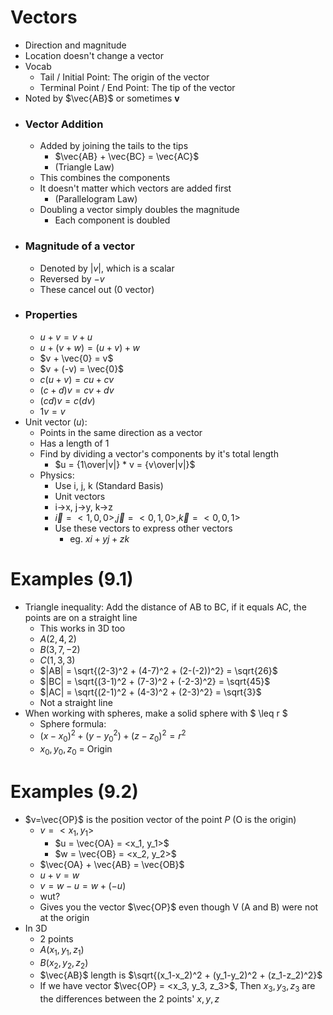 # Vectors
* Direction and magnitude
* Location doesn't change a vector
* Vocab
  * Tail / Initial Point: The origin of the vector
  * Terminal Point / End Point: The tip of the vector
* Noted by $\vec{AB}$ or sometimes **v**
* ### Vector Addition
  * Added by joining the tails to the tips
    * $\vec{AB} + \vec{BC} = \vec{AC}$
    * (Triangle Law)
  * This combines the components
  * It doesn't matter which vectors are added first
    * (Parallelogram Law)
  * Doubling a vector simply doubles the magnitude
    * Each component is doubled
* ### Magnitude of a vector
  * Denoted by $|v|$, which is a scalar
  * Reversed by $-v$
  * These cancel out (0 vector)
* ### Properties
  * $u + v = v + u$
  * $u + (v + w) = (u + v) + w$
  * $v + \vec{0} = v$
  * $v + (-v) = \vec{0}$
  * $c (u + v) = cu + cv$
  * $(c + d) v = cv + dv$
  * $(cd) v = c (dv)$
  * $1v = v$
* Unit vector ($u$):
  * Points in the same direction as a vector
  * Has a length of 1
  * Find by dividing a vector's components by it's total length
    * $u = {1\over|v|} * v = {v\over|v|}$
  * Physics:
    * Use i, j, k (Standard Basis)
    * Unit vectors
    * i->x, j->y, k->z
    * $\vec{i} = <1,0,0>, \vec{j} = <0,1,0>, \vec{k}=<0,0,1>$
    * Use these vectors to express other vectors
      * eg. $xi + yj + zk$

# Examples (9.1)
* Triangle inequality: Add the distance of AB to BC, if it equals AC, the points are on a straight line
  * This works in 3D too
  * $A(2, 4, 2)$
  * $B(3, 7, -2)$
  * $C(1, 3, 3)$
  * $|AB| = \sqrt{(2-3)^2 + (4-7)^2 + (2-(-2))^2} = \sqrt{26}$
  * $|BC| = \sqrt{(3-1)^2 + (7-3)^2 + (-2-3)^2} = \sqrt{45}$
  * $|AC| = \sqrt{(2-1)^2 + (4-3)^2 + (2-3)^2} = \sqrt{3}$
  * Not a straight line
* When working with spheres, make a solid sphere with $ \leq r $
  * Sphere formula:
  * $(x-x_0)^2 + (y-y_0^2) + (z-z_0)^2 = r^2$
  * $x_0, y_0, z_0$ = Origin

# Examples (9.2)
* $v=\vec{OP}$ is the position vector of the point $P$ (O is the origin)
  * $v = <x_1, y_1>$
    * $u = \vec{OA} = <x_1, y_1>$
    * $w = \vec{OB} = <x_2, y_2>$
  * $\vec{OA} + \vec{AB} = \vec{OB}$
  * $u + v = w$
  * $v = w - u = w + (-u)$
  * wut?
  * Gives you the vector $\vec{OP}$ even though V (A and B) were not at the origin
* In 3D
  * 2 points
  * $A(x_1, y_1, z_1)$
  * $B(x_2, y_2, z_2)$
  * $\vec{AB}$ length is $\sqrt{(x_1-x_2)^2 + (y_1-y_2)^2 + (z_1-z_2)^2}$
  * If we have vector $\vec{OP} = <x_3, y_3, z_3>$, Then $x_3, y_3, z_3$ are the differences between the 2 points' $x, y, z$
